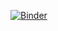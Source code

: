 [![Binder](https://mybinder.org/badge_logo.svg)](https://mybinder.org/v2/gh/tclazarus/my-first-binder.git/HEAD)
